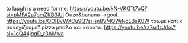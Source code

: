 to laugh is a need for me. 
https://youtu.be/kN-VKQTt7oQ?si=pMFA2a7pmZKB3iUi
Ouzo&banana-->goal.
https://youtu.be/OOIBvWXCu9Q?si=jn8VMQWjNcLBsK0W
τρωμε κατι κ συνεχιζουμε?
pizza μπαλα και καρατε.
https://youtu.be/rz7sr1zJrks?si=1oQ44jqqD_r3AMwa
